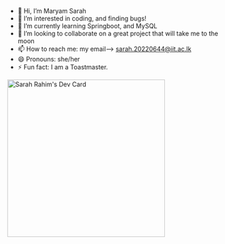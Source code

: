 - 👋 Hi, I’m Maryam Sarah
- 👀 I’m interested in coding, and finding bugs!
- 🌱 I’m currently learning Springboot, and MySQL
- 💞️ I’m looking to collaborate on a great project that will take me to the moon
- 📫 How to reach me: my email--> sarah.20220644@iit.ac.lk
- 😄 Pronouns: she/her
- ⚡ Fun fact: I am a Toastmaster.

<!---
MaryamSarah/MaryamSarah is a ✨ special ✨ repository because its `README.md` (this file) appears on your GitHub profile.
You can click the Preview link to take a look at your changes.
--->

<a href="https://app.daily.dev/sarahrahim"><img src="https://api.daily.dev/devcards/v2/pwf1FwV21uKqeAcOFEWx3.png?type=default&r=mqo" width="356" alt="Sarah Rahim's Dev Card"/></a>
